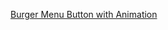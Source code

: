 [Burger Menu Button with Animation](https://kanyshaiosmonova.github.io/100daysofcode/Day-11/index.html
)